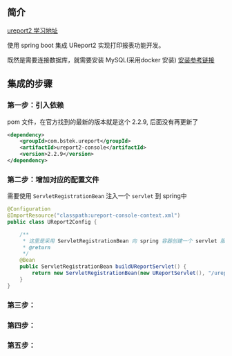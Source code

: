 ## 简介

[ureport2 学习地址](https://www.w3cschool.cn/ureport/)

使用 spring boot 集成 UReport2 实现打印报表功能开发。

既然是需要连接数据库，就需要安装 MySQL(采用docker 安装) [安装参考链接](https://blog.csdn.net/qq_18948359/article/details/125486934?spm=1001.2014.3001.5502)

## 集成的步骤

### 第一步：引入依赖

pom 文件，在官方找到的最新的版本就是这个 2.2.9, 后面没有再更新了
```xml
<dependency>
    <groupId>com.bstek.ureport</groupId>
    <artifactId>ureport2-console</artifactId>
    <version>2.2.9</version>
</dependency>
```

### 第二步：增加对应的配置文件
需要使用 `ServletRegistrationBean` 注入一个 `servlet` 到 spring中
```java
@Configuration
@ImportResource("classpath:ureport-console-context.xml")
public class UReport2Config {

    /**
     * 这里是采用 ServletRegistrationBean 向 spring 容器创建一个 servlet 服务
     * @return
     */
    @Bean
    public ServletRegistrationBean buildUReportServlet() {
        return new ServletRegistrationBean(new UReportServlet(), "/ureport/*");
    }
}
```

### 第三步：

### 第四步：

### 第五步：

